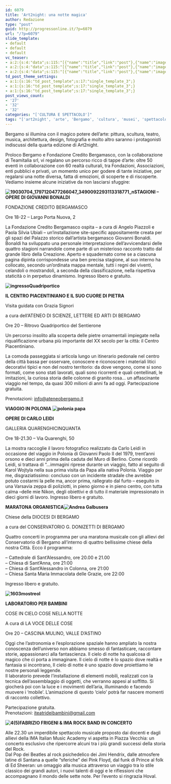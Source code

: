 ```yaml
---
id: 6079
title: 'Art2night: una notte magica'
author: Redazione
type: "post"
guid: http://progressonline.it/?p=6079
url: "/?p=6079"
slide_template:
- default
- default
- default
vc_teaser:
- a:2:{s:4:"data";s:115:"[{"name":"title","link":"post"},{"name":"image","image":"featured","link":"none"},{"name":"text","mode":"excerpt"}]";s:7:"bgcolor";s:0:"";}
- a:2:{s:4:"data";s:115:"[{"name":"title","link":"post"},{"name":"image","image":"featured","link":"none"},{"name":"text","mode":"excerpt"}]";s:7:"bgcolor";s:0:"";}
- a:2:{s:4:"data";s:115:"[{"name":"title","link":"post"},{"name":"image","image":"featured","link":"none"},{"name":"text","mode":"excerpt"}]";s:7:"bgcolor";s:0:"";}
td_post_theme_settings:
- a:1:{s:16:"td_post_template";s:17:"single_template_3";}
- a:1:{s:16:"td_post_template";s:17:"single_template_3";}
- a:1:{s:16:"td_post_template";s:17:"single_template_3";}
post_views_count:
- '27'
- '32'
- '32'
categories: "['CULTURA E SPETTACOLO']"
tags: "['art2night', 'arte', 'Bergamo', 'cultura', 'musei', 'spettacolo']"
---
```


Bergamo si illumina con il magico potere dell’arte: pittura, scultura, teatro, musica, architettura, design, fotografia e molto altro saranno i protagonisti indiscussi della quarta edizione di Art2night.

Proloco Bergamo e Fondazione Credito Bergamasco, con la collaborazione di Teamitalia srl, vi regalano un percorso ricco di tappe d’arte: oltre 50 eventi in collaborazione con 60 realtà culturali, tra Fondazioni, Associazioni, enti pubblici e privati, un momento unico per godere di tante iniziative, per regalarsi una notte diversa, fatta di emozioni, di scoperte e di riscoperte.  
Vediamo insieme alcune iniziative da non lasciarsi sfuggire:

**![19030704_1797120477266047_3490092293113318771_n](https://progressonline.it/wp-content/uploads/2017/07/19030704_1797120477266047_3490092293113318771_n-300x169.jpg)STAGIONI – OPERE DI GIOVANNI BONALDI**

FONDAZIONE CREDITO BERGAMASCO

Ore 18-22 – Largo Porta Nuova, 2

La Fondazione Credito Bergamasco ospita – a cura di Angelo Piazzoli e Paola Silvia Ubiali – un’installazione site-specific appositamente creata per gli spazi del Palazzo storico dall’artista bergamasco Giovanni Bonaldi. Bonaldi ha sviluppato una personale interpretazione dell’avvicendarsi delle quattro stagioni narrandole come parte di un misterioso racconto tratto dal grande libro della Creazione. Aperto e squadernato come se a ciascuna pagina dipinta corrispondesse una ben precisa stagione, al suo interno ha collocato, secondo un’ordinata mappa mentale, tutti i regni dei viventi, celandoli o mostrandoli, a seconda della classificazione, nella rispettiva staticità o in perpetuo dinamismo. Ingresso libero e gratuito.

**![ingressoQuadriportico](https://progressonline.it/wp-content/uploads/2017/07/ingressoQuadriportico-300x224.jpg)**

**IL CENTRO PIACENTINIANO E IL SUO CUORE DI PIETRA**

Visita guidata con Grazia Signori

a cura dell’ATENEO DI SCIENZE, LETTERE ED ARTI DI BERGAMO

Ore 20 – Ritrovo Quadriportico del Sentierone

Un percorso insolito alla scoperta delle pietre ornamentali impiegate nella riqualificazione urbana più importante del XX secolo per la città: il Centro Piacentiniano.

La comoda passeggiata si articola lungo un itinerario pedonale nel centro della città bassa per osservare, conoscere e riconoscere i materiali litici decorativi tipici e non del nostro territorio: da dove vengono, come si sono formati, come sono stati lavorati, quali sono ricorrenti e quali centellinati, le imitazioni, la curiosa storia delle colonne di granito rosa… un affascinante viaggio nel tempo, da quasi 300 milioni di anni fa ad oggi. Partecipazione gratuita.

Prenotazioni: info@ateneobergamo.it

**VIAGGIO IN POLONIA ![polonia papa](https://progressonline.it/wp-content/uploads/2017/07/polonia-papa-300x225.jpg)**

**OPERE DI CARLO LEIDI**

GALLERIA QUARENGHICINQUANTA

Ore 18-21.30 – Via Quarenghi, 50

La mostra raccoglie il lavoro fotografico realizzato da Carlo Leidi in occasione del viaggio in Polonia di Giovanni Paolo II del 1979, trent’anni orsono e dieci anni prima della caduta del Muro di Berlino. Come ricordò Leidi, si trattava di “…immagini riprese durante un viaggio, fatto al seguito di Karol Wojtyla nella sua prima visita da Papa alla nativa Polonia. Viaggio per me, disgraziatissimo: concluso con un incidente stradale che avrebbe potuto costarmi la pelle ma, ancor prima, rallegrato dal furto – eseguito in una Varsavia zeppa di poliziotti, in pieno giorno e in pieno centro, con tutta calma –delle mie Nikon, degli obiettivi e di tutto il materiale impressionato in dieci giorni di lavoro. Ingresso libero e gratuito.

**MARATONA ORGANISTICA![Andrea Galbusera](https://progressonline.it/wp-content/uploads/2017/07/Andrea-Galbusera-300x201.jpg)**

Chiese della DIOCESI DI BERGAMO

a cura del CONSERVATORIO G. DONIZETTI DI BERGAMO

Quattro concerti in programma per una maratona musicale con gli allievi del Conservatorio di Bergamo all’interno di quattro bellissime chiese della nostra Città. Ecco il programma:

– Cattedrale di Sant’Alessandro, ore 20.00 e 21.00  
– Chiesa di Sant’Anna, ore 21:00  
– Chiesa di Sant’Alessandro in Colonna, ore 21:00  
– Chiesa Santa Maria Immacolata delle Grazie, ore 22:00

Ingresso libero e gratuito.

**![1603mostreol](https://progressonline.it/wp-content/uploads/2017/07/1603mostreol-300x225.jpg)**

**LABORATORIO PER BAMBINI**

COSE IN CIELO COSE NELLA NOTTE

A cura di LA VOCE DELLE COSE

Ore 20 – CASCINA MULINO, VALLE D’ASTINO

Oggi che l’astronomia e l’esplorazione spaziale hanno ampliato la nostra conoscenza dell’universo non abbiamo smesso di fantasticare, raccontare storie, appassionarci alla fantascienza. Il cielo di notte ha qualcosa di magico che ci porta a immaginare. Il cielo di notte è lo spazio dove realtà e fantasia si incontrano, Il cielo di notte è uno spazio dove proiettiamo le nostre personali leggende.  
Il laboratorio prevede l’installazione di elementi mobili, realizzati con la tecnica dell’assemblaggio di oggetti, che verranno appesi al soffitto. Si giocherà poi con la luce e i movimenti dell’aria, illuminando e facendo muovere i ‘mobile’. L’animazione di questo ‘cielo’ potrà far nascere momenti di racconto collettivo.

Partecipazione gratuita.  
Prenotazioni: iteatrideibambini@gmail.com

**![4(5)](https://progressonline.it/wp-content/uploads/2017/07/45-300x201.jpg)FABRIZIO FRIGENI &amp; IMA ROCK BAND IN CONCERTO**

Alle 22.30 un imperdibile spettacolo musicale proposto dai docenti e dagli allievi della IMA Italian Music Academy vi aspetta in Piazza Vecchia: un concerto esclusivo che ripercorre alcuni tra i più grandi successi della storia del Rock.  
Dal Pop dei Beatles al rock psichedelico dei Jimi Hendrix, dalle atmosfere latine di Santana a quelle “sferiche” dei Pink Floyd, dal funk di Prince al folk di Ed Sheeran: un omaggio alla musica attraverso un viaggio tra lo stile classico dei grandi autori, i nuovi talenti di oggi e le riflessioni che accompagnano il mondo delle sette note. Per l’evento si ringrazia Hoval.